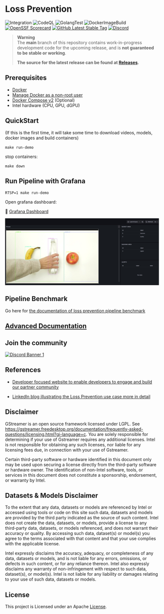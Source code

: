 # Loss Prevention

![Integration](https://github.com/intel-retail/loss-prevention/actions/workflows/integration.yaml/badge.svg?branch=main)
![CodeQL](https://github.com/intel-retail/loss-prevention/actions/workflows/codeql.yaml/badge.svg?branch=main)
![GolangTest](https://github.com/intel-retail/loss-prevention/actions/workflows/gotest.yaml/badge.svg?branch=main)
![DockerImageBuild](https://github.com/intel-retail/loss-prevention/actions/workflows/build.yaml/badge.svg?branch=main) 
[![OpenSSF Scorecard](https://api.securityscorecards.dev/projects/github.com/intel-retail/loss-prevention/badge)](https://api.securityscorecards.dev/projects/github.com/intel-retail/loss-prevention)
[![GitHub Latest Stable Tag](https://img.shields.io/github/v/tag/intel-retail/loss-prevention?sort=semver&label=latest-stable)](https://github.com/intel-retail/loss-prevention/releases)
[![Discord](https://discord.com/api/guilds/1150892043120414780/widget.png?style=shield)](https://discord.gg/2SpNRF4SCn)

> **Warning**  
> The **main** branch of this repository contains work-in-progress development code for the upcoming release, and is **not guaranteed to be stable or working**.
>
> **The source for the latest release can be found at [Releases](https://github.com/intel-retail/loss-prevention/releases).**

## Prerequisites

- [Docker](https://docs.docker.com/engine/install/ubuntu/) 
- [Manage Docker as a non-root user](https://docs.docker.com/engine/install/linux-postinstall/)
- [Docker Compose v2](https://docs.docker.com/compose/) (Optional)
- Intel hardware (CPU, GPU, dGPU)

## QuickStart

(If this is the first time, it will take some time to download videos, models, docker images and build containers)

```
make run-demo
```

stop containers:

```
make down
```

## Run Pipeline with Grafana

```
RTSP=1 make run-demo
```

Open grafana dashboard:

🔗 [Grafana Dashboard](http://127.0.0.1:3000/d/ce428u65d0irkf/loss-prevention?from=now-6h&to=now&timezone=browser&refresh=2s)

![Grafana](<grafana.jpg>)

## Pipeline Benchmark

Go here for [the documentation of loss prevention pipeline benchmark](./benchmark.md)


## [Advanced Documentation](https://intel-retail.github.io/documentation/use-cases/loss-prevention/loss-prevention.html)

## Join the community 
[![Discord Banner 1](https://discordapp.com/api/guilds/1150892043120414780/widget.png?style=banner2)](https://discord.gg/2SpNRF4SCn)

## References

- [Developer focused website to enable developers to engage and build our partner community](https://www.intel.com/content/www/us/en/developer/articles/reference-implementation/loss-prevention.html)

- [LinkedIn blog illustrating the Loss Prevention use case more in detail](https://www.linkedin.com/pulse/retail-innovation-unlocked-open-source-vision-enabled-mohideen/)

## Disclaimer

GStreamer is an open source framework licensed under LGPL. See https://gstreamer.freedesktop.org/documentation/frequently-asked-questions/licensing.html?gi-language=c.  You are solely responsible for determining if your use of Gstreamer requires any additional licenses.  Intel is not responsible for obtaining any such licenses, nor liable for any licensing fees due, in connection with your use of Gstreamer.

Certain third-party software or hardware identified in this document only may be used upon securing a license directly from the third-party software or hardware owner. The identification of non-Intel software, tools, or services in this document does not constitute a sponsorship, endorsement, or warranty by Intel.

## Datasets & Models Disclaimer

To the extent that any data, datasets or models are referenced by Intel or accessed using tools or code on this site such data, datasets and models are provided by the third party indicated as the source of such content. Intel does not create the data, datasets, or models, provide a license to any third-party data, datasets, or models referenced, and does not warrant their accuracy or quality.  By accessing such data, dataset(s) or model(s) you agree to the terms associated with that content and that your use complies with the applicable license.

Intel expressly disclaims the accuracy, adequacy, or completeness of any data, datasets or models, and is not liable for any errors, omissions, or defects in such content, or for any reliance thereon. Intel also expressly disclaims any warranty of non-infringement with respect to such data, dataset(s), or model(s). Intel is not liable for any liability or damages relating to your use of such data, datasets or models.

## License
This project is Licensed under an Apache [License](./LICENSE.md).